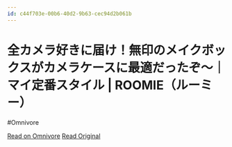 ```yaml
---
id: c44f703e-00b6-40d2-9b63-cec94d2b061b
---
```


# 全カメラ好きに届け！無印のメイクボックスがカメラケースに最適だったぞ〜｜マイ定番スタイル | ROOMIE（ルーミー）
#Omnivore

[Read on Omnivore](https://omnivore.app/me/roomie-1910f7354e6)
[Read Original](https://www.roomie.jp/2018/12/473411/)


